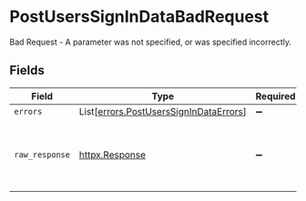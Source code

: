 # PostUsersSignInDataBadRequest

Bad Request - A parameter was not specified, or was specified incorrectly.


## Fields

| Field                                                                                      | Type                                                                                       | Required                                                                                   | Description                                                                                |
| ------------------------------------------------------------------------------------------ | ------------------------------------------------------------------------------------------ | ------------------------------------------------------------------------------------------ | ------------------------------------------------------------------------------------------ |
| `errors`                                                                                   | List[[errors.PostUsersSignInDataErrors](../../models/errors/postuserssignindataerrors.md)] | :heavy_minus_sign:                                                                         | N/A                                                                                        |
| `raw_response`                                                                             | [httpx.Response](https://www.python-httpx.org/api/#response)                               | :heavy_minus_sign:                                                                         | Raw HTTP response; suitable for custom response parsing                                    |